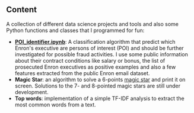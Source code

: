 ## Content

A collection of different data science projects and tools and also some Python functions and classes that I programmed for fun:

* **[POI_identifier.ipynb](http://nbviewer.ipython.org/github/danigate/for-fun/blob/master/POI_identifier.ipynb)**:
  A classification algorithm that predict which Enron's executive are persons of interest (POI) and should be
  further investigated for possible fraud activities. I use some public information about their contract conditions
  like salary or bonus, the list of prosecuted Enron executives as positive examples and also a few features
  extracted from the public Enron email dataset.
* **Magic Star**: an algorithm to solve a 6-points [magic star](https://en.wikipedia.org/wiki/Magic_star) and print it
  on screen. Solutions to the 7- and 8-pointed magic stars are still under development.
* **Top words**: implementation of a simple TF-IDF analysis to extract the most common words from a text.
